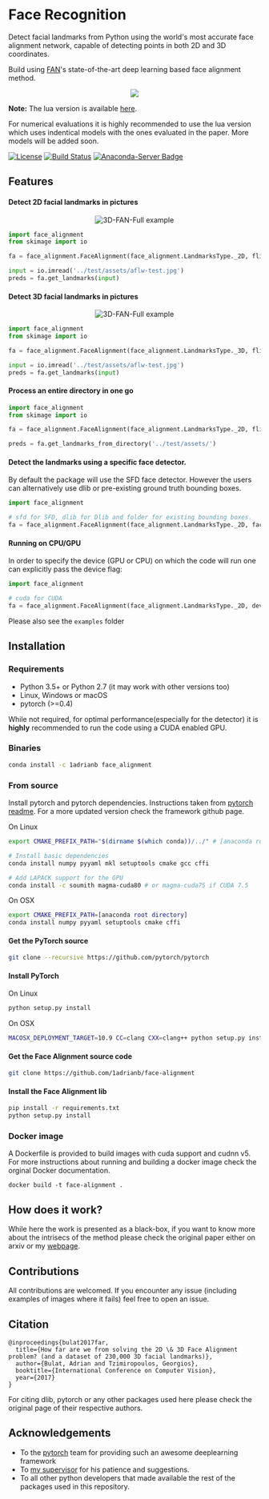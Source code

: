 # Face Recognition

Detect facial landmarks from Python using the world's most accurate face alignment network, capable of detecting points in both 2D and 3D coordinates.

Build using [FAN](https://www.adrianbulat.com)'s state-of-the-art deep learning based face alignment method. 

<p align="center"><img src="docs/images/face-alignment-adrian.gif" /></p>

**Note:** The lua version is available [here](https://github.com/1adrianb/2D-and-3D-face-alignment).

For numerical evaluations it is highly recommended to use the lua version which uses indentical models with the ones evaluated in the paper. More models will be added soon.

[![License](https://img.shields.io/badge/License-BSD%203--Clause-blue.svg)](https://opensource.org/licenses/BSD-3-Clause)  [![Build Status](https://travis-ci.com/1adrianb/face-alignment.svg?branch=master)](https://travis-ci.com/1adrianb/face-alignment) [![Anaconda-Server Badge](https://anaconda.org/1adrianb/face_alignment/badges/version.svg)](https://anaconda.org/1adrianb/face_alignment)

## Features

#### Detect 2D facial landmarks in pictures

<p align='center'>
<img src='docs/images/2dlandmarks.png' title='3D-FAN-Full example' style='max-width:600px'></img>
</p>

```python
import face_alignment
from skimage import io

fa = face_alignment.FaceAlignment(face_alignment.LandmarksType._2D, flip_input=False)

input = io.imread('../test/assets/aflw-test.jpg')
preds = fa.get_landmarks(input)
```

#### Detect 3D facial landmarks in pictures

<p align='center'>
<img src='https://www.adrianbulat.com/images/image-z-examples.png' title='3D-FAN-Full example' style='max-width:600px'></img>
</p>

```python
import face_alignment
from skimage import io

fa = face_alignment.FaceAlignment(face_alignment.LandmarksType._3D, flip_input=False)

input = io.imread('../test/assets/aflw-test.jpg')
preds = fa.get_landmarks(input)
```

#### Process an entire directory in one go

```python
import face_alignment
from skimage import io

fa = face_alignment.FaceAlignment(face_alignment.LandmarksType._2D, flip_input=False)

preds = fa.get_landmarks_from_directory('../test/assets/')
```

#### Detect the landmarks using a specific face detector.

By default the package will use the SFD face detector. However the users can alternatively use dlib or pre-existing ground truth bounding boxes.

```python
import face_alignment

# sfd for SFD, dlib for Dlib and folder for existing bounding boxes.
fa = face_alignment.FaceAlignment(face_alignment.LandmarksType._2D, face_detector='sfd')
```

#### Running on CPU/GPU
In order to specify the device (GPU or CPU) on which the code will run one can explicitly pass the device flag:

```python
import face_alignment

# cuda for CUDA
fa = face_alignment.FaceAlignment(face_alignment.LandmarksType._2D, device='cpu')
```

Please also see the ``examples`` folder

## Installation

### Requirements

* Python 3.5+ or Python 2.7 (it may work with other versions too)
* Linux, Windows or macOS
* pytorch (>=0.4)

While not required, for optimal performance(especially for the detector) it is **highly** recommended to run the code using a CUDA enabled GPU.

### Binaries

```bash
conda install -c 1adrianb face_alignment
```

### From source

 Install pytorch and pytorch dependencies. Instructions taken from [pytorch readme](https://github.com/pytorch/pytorch). For a more updated version check the framework github page.

 On Linux
```bash
export CMAKE_PREFIX_PATH="$(dirname $(which conda))/../" # [anaconda root directory]

# Install basic dependencies
conda install numpy pyyaml mkl setuptools cmake gcc cffi

# Add LAPACK support for the GPU
conda install -c soumith magma-cuda80 # or magma-cuda75 if CUDA 7.5
```

On OSX
```bash
export CMAKE_PREFIX_PATH=[anaconda root directory]
conda install numpy pyyaml setuptools cmake cffi
```
#### Get the PyTorch source
```bash
git clone --recursive https://github.com/pytorch/pytorch
```

#### Install PyTorch
On Linux
```bash
python setup.py install
```

On OSX
```bash
MACOSX_DEPLOYMENT_TARGET=10.9 CC=clang CXX=clang++ python setup.py install
```


#### Get the Face Alignment source code
```bash
git clone https://github.com/1adrianb/face-alignment
```
#### Install the Face Alignment lib
```bash
pip install -r requirements.txt
python setup.py install
```

### Docker image

A Dockerfile is provided to build images with cuda support and cudnn v5. For more instructions about running and building a docker image check the orginal Docker documentation.
```
docker build -t face-alignment .
```

## How does it work?

While here the work is presented as a black-box, if you want to know more about the intrisecs of the method please check the original paper either on arxiv or my [webpage](https://www.adrianbulat.com).

## Contributions

All contributions are welcomed. If you encounter any issue (including examples of images where it fails) feel free to open an issue.

## Citation

```
@inproceedings{bulat2017far,
  title={How far are we from solving the 2D \& 3D Face Alignment problem? (and a dataset of 230,000 3D facial landmarks)},
  author={Bulat, Adrian and Tzimiropoulos, Georgios},
  booktitle={International Conference on Computer Vision},
  year={2017}
}
```

For citing dlib, pytorch or any other packages used here please check the original page of their respective authors.

## Acknowledgements

* To the [pytorch](http://pytorch.org/) team for providing such an awesome deeplearning framework
* To [my supervisor](http://www.cs.nott.ac.uk/~pszyt/) for his patience and suggestions.
* To all other python developers that made available the rest of the packages used in this repository.
